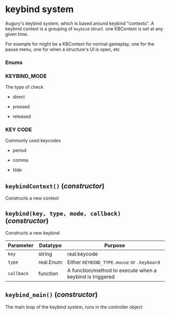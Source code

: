 # keybind system
Augury's keybind system, which is based around keybind "contexts".
 A keybind context is a grouping of `keybind` struct. one KBContext is set at any given time.

 

 For example for might be a KBContext for normal gameplay, one for the pause menu, one for when a structure's UI is open, etc



 ### Enums



 ### KEYBIND_MODE

The type of check

 - direct

 - pressed

 - released 



 ### KEY CODE

 Commonly used keycodes 



 - period

 - comma

 - tilde




## `keybindContext()` (*constructor*)
Constructs a new context

## `keybind(key, type, mode, callback)` (*constructor*)
Constructs a new keybind

| Parameter | Datatype  | Purpose |
|-----------|-----------|---------|
|`key` |string|real.keycode |Either the keycode or a string like "W" |
|`type` |real.Enum |Either `KEYBIND_TYPE.mouse` or `.keyboard` |
|`callback` |function |A function/method to execute when a keybind is triggered |

## `keybind_main()` (*constructor*)
The main loop of the keybind system, runs in the controller object
